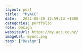 ```yaml
---
layout: post
title:  "MyACC"
date:   2021-08-30 12:59:13 +1300
categories: portfolio
role: Design
websiteUrl: https://my.acc.co.nz/
imageUrl: myacc.png 
tags: ["Design"]
---
```

